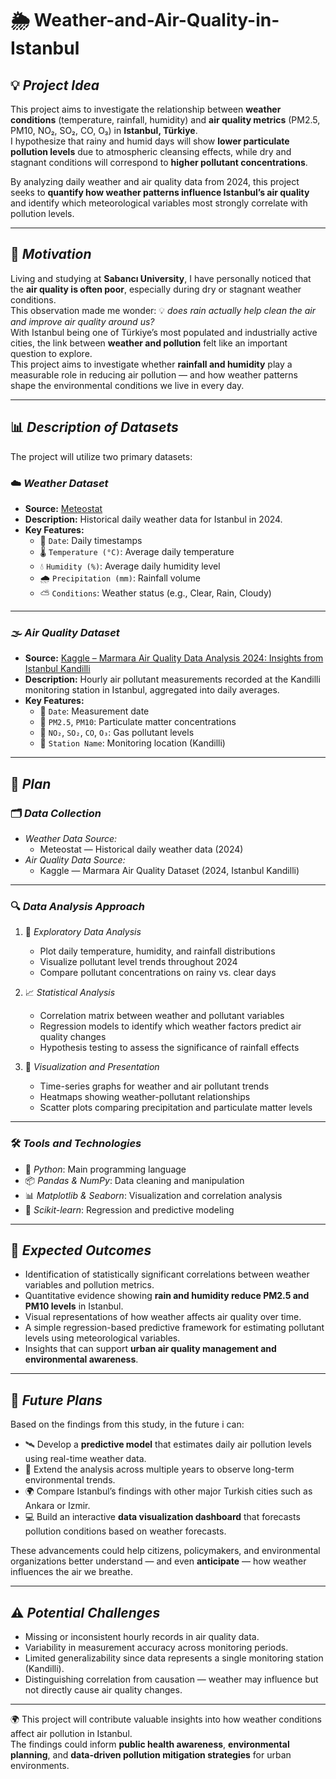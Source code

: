 # 🌦️ Weather-and-Air-Quality-in-Istanbul

## 💡 *Project Idea*

This project aims to investigate the relationship between **weather conditions** (temperature, rainfall, humidity) and **air quality metrics** (PM2.5, PM10, NO₂, SO₂, CO, O₃) in **Istanbul, Türkiye**.  
I hypothesize that rainy and humid days will show **lower particulate pollution levels** due to atmospheric cleansing effects, while dry and stagnant conditions will correspond to **higher pollutant concentrations**.  

By analyzing daily weather and air quality data from 2024, this project seeks to **quantify how weather patterns influence Istanbul’s air quality** and identify which meteorological variables most strongly correlate with pollution levels.

---

## 💭 *Motivation*

Living and studying at **Sabancı University**, I have personally noticed that the **air quality is often poor**, especially during dry or stagnant weather conditions.  
This observation made me wonder: 💡 *does rain actually help clean the air and improve air quality around us?*  
With Istanbul being one of Türkiye’s most populated and industrially active cities, the link between **weather and pollution** felt like an important question to explore.  
This project aims to investigate whether **rainfall and humidity** play a measurable role in reducing air pollution — and how weather patterns shape the environmental conditions we live in every day.

---

## 📊 *Description of Datasets*
The project will utilize two primary datasets:

### ☁️ *Weather Dataset*
- **Source:** [Meteostat](https://meteostat.net/en/place/tr/istanbul)  
- **Description:** Historical daily weather data for Istanbul in 2024.  
- **Key Features:**  
  - 📅 `Date`: Daily timestamps  
  - 🌡️ `Temperature (°C)`: Average daily temperature  
  - 💧 `Humidity (%)`: Average daily humidity level  
  - 🌧️ `Precipitation (mm)`: Rainfall volume  
  - ⛅ `Conditions`: Weather status (e.g., Clear, Rain, Cloudy)  

---

### 🌫️ *Air Quality Dataset*
- **Source:** [Kaggle – Marmara Air Quality Data Analysis 2024: Insights from Istanbul Kandilli](https://www.kaggle.com/datasets)  
- **Description:** Hourly air pollutant measurements recorded at the Kandilli monitoring station in Istanbul, aggregated into daily averages.  
- **Key Features:**  
  - 📅 `Date`: Measurement date  
  - 🫧 `PM2.5`, `PM10`: Particulate matter concentrations  
  - 🧪 `NO₂`, `SO₂`, `CO`, `O₃`: Gas pollutant levels  
  - 📍 `Station Name`: Monitoring location (Kandilli)  

---

## 🧩 *Plan*

### 🗂️ *Data Collection*
- *Weather Data Source:*  
  - Meteostat — Historical daily weather data (2024)  
- *Air Quality Data Source:*  
  - Kaggle — Marmara Air Quality Dataset (2024, Istanbul Kandilli)

---

### 🔍 *Data Analysis Approach*

1. 🧭 *Exploratory Data Analysis*  
   - Plot daily temperature, humidity, and rainfall distributions  
   - Visualize pollutant level trends throughout 2024  
   - Compare pollutant concentrations on rainy vs. clear days  

2. 📈 *Statistical Analysis*  
   - Correlation matrix between weather and pollutant variables  
   - Regression models to identify which weather factors predict air quality changes  
   - Hypothesis testing to assess the significance of rainfall effects  

3. 🎨 *Visualization and Presentation*  
   - Time-series graphs for weather and air pollutant trends  
   - Heatmaps showing weather-pollutant relationships  
   - Scatter plots comparing precipitation and particulate matter levels  

---

### 🛠️ *Tools and Technologies*
- 🐍 *Python*: Main programming language  
- 📦 *Pandas & NumPy*: Data cleaning and manipulation  
- 📊 *Matplotlib & Seaborn*: Visualization and correlation analysis  
- 🤖 *Scikit-learn*: Regression and predictive modeling  

---

## 🎯 *Expected Outcomes*
- Identification of statistically significant correlations between weather variables and pollution metrics.  
- Quantitative evidence showing **rain and humidity reduce PM2.5 and PM10 levels** in Istanbul.  
- Visual representations of how weather affects air quality over time.  
- A simple regression-based predictive framework for estimating pollutant levels using meteorological variables.  
- Insights that can support **urban air quality management and environmental awareness**.  

---

## 🧠 *Future Plans*
Based on the findings from this study, in the future i can:  
- 🛰️ Develop a **predictive model** that estimates daily air pollution levels using real-time weather data.  
- 📅 Extend the analysis across multiple years to observe long-term environmental trends.  
- 🌍 Compare Istanbul’s findings with other major Turkish cities such as Ankara or Izmir.  
- 💻 Build an interactive **data visualization dashboard** that forecasts pollution conditions based on weather forecasts.  

These advancements could help citizens, policymakers, and environmental organizations better understand — and even **anticipate** — how weather influences the air we breathe.

---

## ⚠️ *Potential Challenges*
- Missing or inconsistent hourly records in air quality data.  
- Variability in measurement accuracy across monitoring periods.  
- Limited generalizability since data represents a single monitoring station (Kandilli).  
- Distinguishing correlation from causation — weather may influence but not directly cause air quality changes.  

---

🌍 This project will contribute valuable insights into how weather conditions affect air pollution in Istanbul.  
The findings could inform **public health awareness**, **environmental planning**, and **data-driven pollution mitigation strategies** for urban environments.
